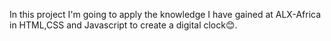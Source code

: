 In this project I'm going to apply the knowledge I have gained at ALX-Africa in HTML,CSS and Javascript to create a digital clock😊.